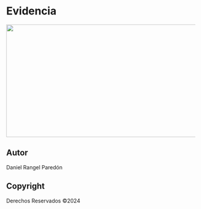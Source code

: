 # Evidencia
<p align="center">
    <img src="https://github.com/user-attachments/assets/b1699766-f157-4931-9077-fc35e9e542d5" alt="img1" width=1200 height=300>

</p>

## Autor
Daniel Rangel Paredón

## Copyright
Derechos Reservados ©2024
